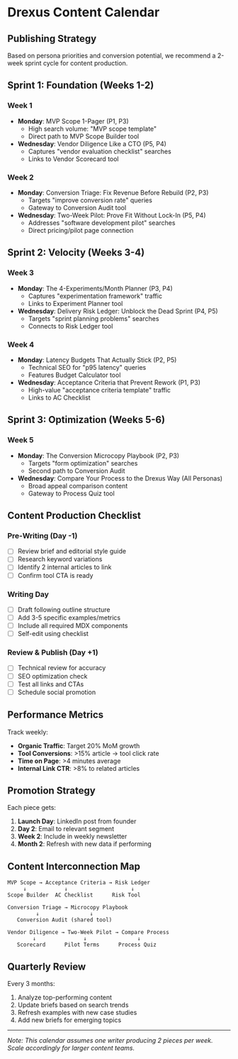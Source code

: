 # Drexus Content Calendar

## Publishing Strategy

Based on persona priorities and conversion potential, we recommend a 2-week sprint cycle for content
production.

## Sprint 1: Foundation (Weeks 1-2)

### Week 1

- **Monday**: MVP Scope 1-Pager (P1, P3)
  - High search volume: "MVP scope template"
  - Direct path to MVP Scope Builder tool
- **Wednesday**: Vendor Diligence Like a CTO (P5, P4)
  - Captures "vendor evaluation checklist" searches
  - Links to Vendor Scorecard tool

### Week 2

- **Monday**: Conversion Triage: Fix Revenue Before Rebuild (P2, P3)
  - Targets "improve conversion rate" queries
  - Gateway to Conversion Audit tool
- **Wednesday**: Two-Week Pilot: Prove Fit Without Lock-In (P5, P4)
  - Addresses "software development pilot" searches
  - Direct pricing/pilot page connection

## Sprint 2: Velocity (Weeks 3-4)

### Week 3

- **Monday**: The 4-Experiments/Month Planner (P3, P4)
  - Captures "experimentation framework" traffic
  - Links to Experiment Planner tool
- **Wednesday**: Delivery Risk Ledger: Unblock the Dead Sprint (P4, P5)
  - Targets "sprint planning problems" searches
  - Connects to Risk Ledger tool

### Week 4

- **Monday**: Latency Budgets That Actually Stick (P2, P5)
  - Technical SEO for "p95 latency" queries
  - Features Budget Calculator tool
- **Wednesday**: Acceptance Criteria that Prevent Rework (P1, P3)
  - High-value "acceptance criteria template" traffic
  - Links to AC Checklist

## Sprint 3: Optimization (Weeks 5-6)

### Week 5

- **Monday**: The Conversion Microcopy Playbook (P2, P3)
  - Targets "form optimization" searches
  - Second path to Conversion Audit
- **Wednesday**: Compare Your Process to the Drexus Way (All Personas)
  - Broad appeal comparison content
  - Gateway to Process Quiz tool

## Content Production Checklist

### Pre-Writing (Day -1)

- [ ] Review brief and editorial style guide
- [ ] Research keyword variations
- [ ] Identify 2 internal articles to link
- [ ] Confirm tool CTA is ready

### Writing Day

- [ ] Draft following outline structure
- [ ] Add 3-5 specific examples/metrics
- [ ] Include all required MDX components
- [ ] Self-edit using checklist

### Review & Publish (Day +1)

- [ ] Technical review for accuracy
- [ ] SEO optimization check
- [ ] Test all links and CTAs
- [ ] Schedule social promotion

## Performance Metrics

Track weekly:

- **Organic Traffic**: Target 20% MoM growth
- **Tool Conversions**: >15% article → tool click rate
- **Time on Page**: >4 minutes average
- **Internal Link CTR**: >8% to related articles

## Promotion Strategy

Each piece gets:

1. **Launch Day**: LinkedIn post from founder
2. **Day 2**: Email to relevant segment
3. **Week 2**: Include in weekly newsletter
4. **Month 2**: Refresh with new data if performing

## Content Interconnection Map

```
MVP Scope → Acceptance Criteria → Risk Ledger
     ↓            ↓                    ↓
Scope Builder  AC Checklist      Risk Tool

Conversion Triage → Microcopy Playbook
         ↓                ↓
   Conversion Audit (shared tool)

Vendor Diligence → Two-Week Pilot → Compare Process
        ↓               ↓                ↓
   Scorecard      Pilot Terms      Process Quiz
```

## Quarterly Review

Every 3 months:

1. Analyze top-performing content
2. Update briefs based on search trends
3. Refresh examples with new case studies
4. Add new briefs for emerging topics

---

_Note: This calendar assumes one writer producing 2 pieces per week. Scale accordingly for larger
content teams._
